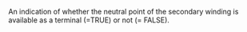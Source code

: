 An indication of whether the neutral point of the secondary winding is available as a terminal (=TRUE) or not (= FALSE).
